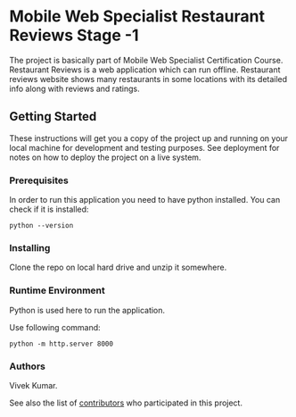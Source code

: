 # Mobile Web Specialist Restaurant Reviews Stage -1

The project is basically part of Mobile Web Specialist Certification Course.
Restaurant Reviews is a web application which can run offline.
Restaurant reviews website shows many restaurants in some locations with its detailed info along with reviews and ratings.

## Getting Started

These instructions will get you a copy of the project up and running on your local machine for development and testing purposes. See deployment for notes on how to deploy the project on a live system.

### Prerequisites

In order to run this application you need to have python installed.
You can check if it is installed:
```
python --version
```

### Installing

Clone the repo on local hard drive and unzip it somewhere.


### Runtime Environment

Python is used here to run the application.

Use following command:

```
python -m http.server 8000
```


### Authors

Vivek Kumar.

See also the list of [contributors](https://github.com/vvkkumar06/mws-restaurant-stage-1/graphs/contributors) who participated in this project.

